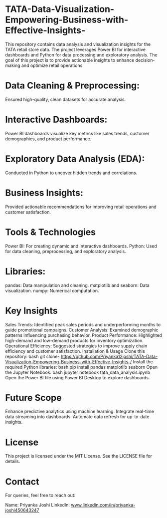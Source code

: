 # TATA-Data-Visualization-Empowering-Business-with-Effective-Insights-
This repository contains data analysis and visualization insights for the TATA retail store data. The project leverages Power BI for interactive dashboards and Python for data processing and exploratory analysis. The goal of this project is to provide actionable insights to enhance decision-making and optimize retail operations.

# Data Cleaning & Preprocessing:
Ensured high-quality, clean datasets for accurate analysis.
# Interactive Dashboards:
Power BI dashboards visualize key metrics like sales trends, customer demographics, and product performance.
# Exploratory Data Analysis (EDA): 
Conducted in Python to uncover hidden trends and correlations.
# Business Insights:
Provided actionable recommendations for improving retail operations and customer satisfaction.
# Tools & Technologies
 Power BI: For creating dynamic and interactive dashboards.
Python: Used for data cleaning, preprocessing, and exploratory analysis.
# Libraries:
pandas: Data manipulation and cleaning.
matplotlib and seaborn: Data visualization.
numpy: Numerical computation.

# Key Insights
Sales Trends: Identified peak sales periods and underperforming months to guide promotional campaigns.
Customer Analysis: Examined demographic patterns influencing purchasing behavior.
Product Performance: Highlighted high-demand and low-demand products for inventory optimization.
Operational Efficiency: Suggested strategies to improve supply chain efficiency and customer satisfaction.
Installation & Usage
Clone this repository:
 bash
git clone- https://github.com/Priyanka12joshi/TATA-Data-Visualization-Empowering-Business-with-Effective-Insights-/
Install the required Python libraries:
 bash
pip install pandas matplotlib seaborn
Open the Jupyter Notebook:
bash
jupyter notebook tata_data_analysis.ipynb
Open the Power BI file using Power BI Desktop to explore dashboards.
# Future Scope
Enhance predictive analytics using machine learning.
Integrate real-time data streaming into dashboards.
Automate data refresh for up-to-date insights.
# License
This project is licensed under the MIT License. See the LICENSE file for details.

# Contact
For queries, feel free to reach out:

Name: Priyanka Joshi
LinkedIn: www.linkedin.com/in/priyanka-joshi450643247
